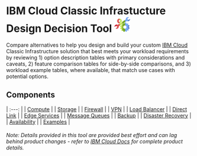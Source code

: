 # IBM Cloud Classic Infrastucture Design Decision Tool ![Tool Icon](/images/tool_icon.png)

Compare alternatives to help you design and build your custom [IBM Cloud](https://www.ibm.com/cloud/) Classic Infrastructure solution that best meets your workload requirements by reviewing 1) option description tables with primary considerations and caveats, 2) feature comparison tables for side-by-side comparisons, and 3) workload example tables, where available, that match use cases with potential options.

## Components

| :---: |
| [Compute](/components/compute.md) | 
| [Storage](/components/storage.md) | 
| [Firewall](/components/firewall.md) | 
| [VPN](/components/vpn.md) | 
| [Load Balancer](/components/load_balancer.md) | 
| [Direct Link](/components/direct_link.md) | 
| [Edge Services](/components/edge.md) | 
| [Message Queues](/components/message_queues.md) | 
| [Backup](/components/backup.md) | 
| [Disaster Recovery](/components/disaster_recovery.md) | 
| [Availability](/components/availability.md) | 
| [Examples](/components/examples.md) |
<!--
| [BYOIP](byoip.md) |
| [CDN](cdn.md) | 
-->

###### Note: Details provided in this tool are provided best effort and can lag behind product changes - refer to [IBM Cloud Docs](https://cloud.ibm.com/docs/) for complete product details.
